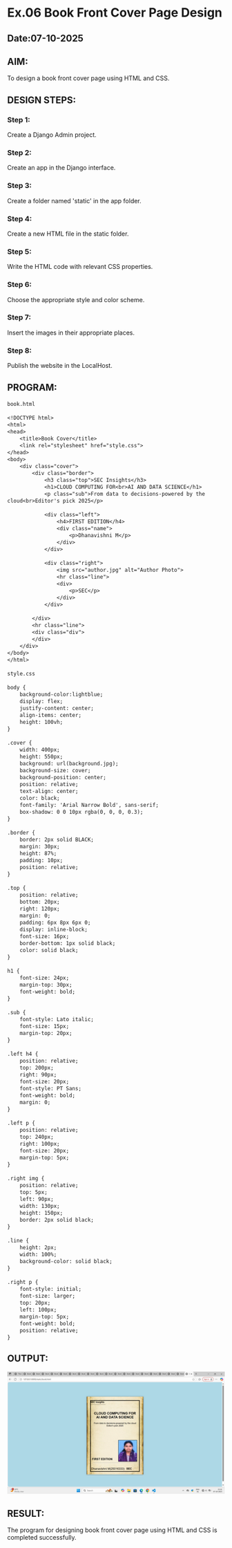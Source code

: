 # Ex.06 Book Front Cover Page Design
## Date:07-10-2025

## AIM:
To design a book front cover page using HTML and CSS.

## DESIGN STEPS:

### Step 1:
Create a Django Admin project.

### Step 2:
Create an app in the Django interface.

### Step 3:
Create a folder named 'static' in the app folder.

### Step 4:
Create a new HTML file in the static folder.

### Step 5:
Write the HTML code with relevant CSS properties.

### Step 6:
Choose the appropriate style and color scheme.

### Step 7:
Insert the images in their appropriate places.

### Step 8:
Publish the website in the LocalHost.

## PROGRAM:
````
book.html

<!DOCTYPE html>
<html>
<head>
    <title>Book Cover</title>
    <link rel="stylesheet" href="style.css">
</head>
<body>
    <div class="cover">
        <div class="border">
            <h3 class="top">SEC Insights</h3>
            <h1>CLOUD COMPUTING FOR<br>AI AND DATA SCIENCE</h1>
            <p class="sub">From data to decisions-powered by the cloud<br>Editor's pick 2025</p>

            <div class="left">
                <h4>FIRST EDITION</h4>
                <div class="name">
                    <p>Dhanavishni M</p>
                </div>
            </div>

            <div class="right">
                <img src="author.jpg" alt="Author Photo">
                <hr class="line">
                <div>
                    <p>SEC</p>
                </div>
            </div>

        </div>
        <hr class="line">
        <div class="div">
        </div>
    </div>
</body>
</html>

style.css

body {
    background-color:lightblue;
    display: flex;
    justify-content: center;
    align-items: center;
    height: 100vh;
}

.cover {
    width: 400px;
    height: 550px;
    background: url(background.jpg);
    background-size: cover;
    background-position: center;
    position: relative;
    text-align: center;
    color: black;
    font-family: 'Arial Narrow Bold', sans-serif;
    box-shadow: 0 0 10px rgba(0, 0, 0, 0.3);
}

.border {
    border: 2px solid BLACK;
    margin: 30px;
    height: 87%;
    padding: 10px;
    position: relative;
}

.top {
    position: relative;
    bottom: 20px;
    right: 120px;
    margin: 0;
    padding: 6px 8px 6px 0;
    display: inline-block;
    font-size: 16px;
    border-bottom: 1px solid black;
    color: solid black; 
}

h1 {
    font-size: 24px;
    margin-top: 30px;
    font-weight: bold;
}

.sub {
    font-style: Lato italic;
    font-size: 15px;
    margin-top: 20px;
}

.left h4 {
    position: relative;
    top: 200px;
    right: 90px;
    font-size: 20px;
    font-style: PT Sans;
    font-weight: bold;
    margin: 0;
}

.left p {
    position: relative;
    top: 240px;
    right: 100px;
    font-size: 20px;
    margin-top: 5px;
}

.right img {
    position: relative;
    top: 5px;
    left: 90px;
    width: 130px;
    height: 150px;
    border: 2px solid black;
}

.line {
    height: 2px;
    width: 100%;
    background-color: solid black;
}

.right p {
    font-style: initial;
    font-size: larger;
    top: 20px;
    left: 100px;
    margin-top: 5px;
    font-weight: bold;
    position: relative;
}

````

## OUTPUT:
![alt text](<Screenshot (55).png>)


## RESULT:
The program for designing book front cover page using HTML and CSS is completed successfully.
